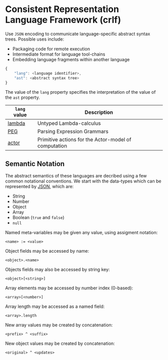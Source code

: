 # Consistent Representation Language Framework (crlf)

Use `JSON` encoding to communicate language-specific abstract syntax trees. Possible uses include:

* Packaging code for remote execution
* Intermediate format for language tool-chains
* Embedding language fragments within another language

```javascript
{
    "lang": <language identifier>,
    "ast": <abstract syntax tree>
}
```

The value of the `lang` property specifies the interpretation of the value of the `ast` property.

`lang` value | Description
-------------|------------
[lambda](lambda.md) | Untyped Lambda-calculus
[PEG](PEG.md) | Parsing Expression Grammars
[actor](actor.md) | Primitive actions for the Actor-model of computation

## Semantic Notation

The abstract semantics of these languages are decribed using a few common notational conventions. We start with the data-types which can be represented by [JSON](JSON.md), which are:

  * String
  * Number
  * Object
  * Array
  * Boolean (`true` and `false`)
  * `null`

Named meta-variables may be given any value, using assigment notation:

```
<name> := <value>
```

Object fields may be accessed by name:

```
<object>.<name>
```

Objects fields may also be accessed by string key:

```
<object>[<string>]
```

Array elements may be accessed by number index (0-based):

```
<array>[<number>]
```

Array length may be accessed as a named field:

```
<array>.length
```

New array values may be created by concatenation:

```
<prefix> ^ <suffix>
```

New object values may be created by concatenation:

```
<original> ^ <updates>
```
